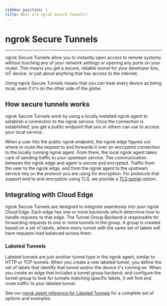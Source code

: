 ```yaml
---
sidebar_position: 1
title: What are ngrok Secure Tunnels?
---
```


# ngrok Secure Tunnels
--------------------

ngrok Secure Tunnels allow you to instantly open access to remote systems without touching any of your network settings or opening any ports on your router. This means you get a secure, reliable tunnel for your developer box, IoT device, or just about anything that has access to the internet.

Using ngrok Secure Tunnels means that you can treat every device as being local, even if it's on the other side of the globe.

## How secure tunnels works

ngrok Secure Tunnels work by using a locally installed ngrok agent to establish a connection to the ngrok service. Once the connection is established, you get a public endpoint that you or others can use to access your local service.

When a user hits the public ngrok endpoint, the ngrok edge figures out where to route the request to and forwards it over an encrypted connection to the locally running ngrok agent. From there, the local ngrok agent takes care of sending traffic to your upstream service. The communication between the ngrok edge and agent is secure and encrypted. Traffic from the user to the ngrok edge, and from the ngrok agent to the upstream service rely on the protocol you are using for encryption. For protocols that support end to end encryption using TLS, we provide a [TLS tunnel](/secure-tunnels#tls-tunnels) option.

## Integrating with Cloud Edge

ngrok Secure Tunnels are designed to integrate seamlessly into your ngrok Cloud Edge. Each edge has one or more backends which determine how to handle requests to that edge. The Tunnel Group Backend is responsible for forwarding requests to one or more tunnels in the group. A group is created based on a set of labels, where every tunnel with the same set of labels will have requests load balanced across them.

### Labeled Tunnels

Labeled tunnels are just another tunnel type in the ngrok agent, similar to HTTP or TCP tunnels. When you create a new labeled tunnel, you define the set of labels that identify that tunnel and/or the device it's running on. When you create an edge that includes a tunnel group backend, and configure the tunnel group to look for tunnels matching specific labels, it will find and route traffic to your labeled tunnel.

See our [ngrok agent reference for Labeled Tunnels](/ngrok-agent/ngrok#ngrok-tunnel) for a complete set of options and examples.
